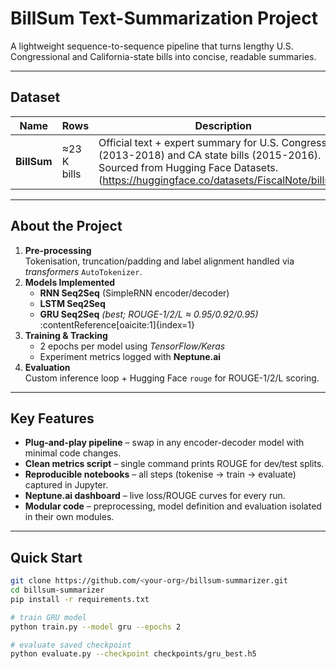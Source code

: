 # BillSum Text-Summarization Project

A lightweight sequence-to-sequence pipeline that turns lengthy U.S. Congressional and California-state bills into concise, readable summaries.

---

## Dataset
| Name | Rows | Description |
|------|------|-------------|
| **BillSum** | ≈23 K bills | Official text + expert summary for U.S. Congress (2013-2018) and CA state bills (2015-2016). Sourced from Hugging Face Datasets. (https://huggingface.co/datasets/FiscalNote/billsum) |

---

## About the Project

1. **Pre-processing**  
   Tokenisation, truncation/padding and label alignment handled via *transformers* `AutoTokenizer`.  
2. **Models Implemented**  
   - **RNN Seq2Seq** (SimpleRNN encoder/decoder)  
   - **LSTM Seq2Seq**  
   - **GRU Seq2Seq** *(best; ROUGE-1/2/L ≈ 0.95/0.92/0.95)* :contentReference[oaicite:1]{index=1}  
3. **Training & Tracking**  
   - 2 epochs per model using *TensorFlow/Keras*  
   - Experiment metrics logged with **Neptune.ai**  
4. **Evaluation**  
   Custom inference loop + Hugging Face `rouge` for ROUGE-1/2/L scoring.

---

## Key Features
- **Plug-and-play pipeline** – swap in any encoder-decoder model with minimal code changes.  
- **Clean metrics script** – single command prints ROUGE for dev/test splits.  
- **Reproducible notebooks** – all steps (tokenise -> train -> evaluate) captured in Jupyter.  
- **Neptune.ai dashboard** – live loss/ROUGE curves for every run.  
- **Modular code** – preprocessing, model definition and evaluation isolated in their own modules.

---

## Quick Start

```bash
git clone https://github.com/<your-org>/billsum-summarizer.git
cd billsum-summarizer
pip install -r requirements.txt

# train GRU model
python train.py --model gru --epochs 2

# evaluate saved checkpoint
python evaluate.py --checkpoint checkpoints/gru_best.h5
